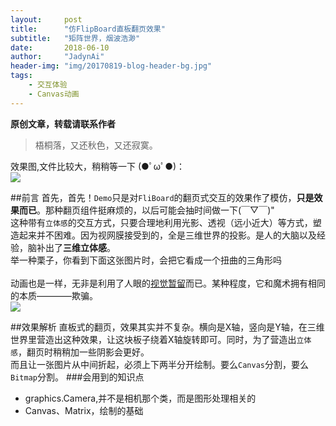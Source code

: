 ```yaml
---
layout:     post
title:      "仿FlipBoard直板翻页效果"
subtitle:   "矩阵世界，烟波浩渺"
date:       2018-06-10
author:     "JadynAi"
header-img: "img/20170819-blog-header-bg.jpg"
tags:
    - 交互体验
    - Canvas动画
---
```


**原创文章，转载请联系作者**
>梧桐落，又还秋色，又还寂寞。


效果图,文件比较大，稍稍等一下 (●ﾟωﾟ●)：<br>![](https://wx4.sinaimg.cn/mw690/a28b91d8gy1fsb0lio2gwg207b0bn1l0.gif)

##前言
首先，首先！`Demo`只是对`FliBoard`的翻页式交互的效果作了模仿，**只是效果而已**。那种翻页组件挺麻烦的，以后可能会抽时间做一下(￣▽￣)"<br>
这种带有`立体感`的交互方式，只要合理地利用光影、透视（远小近大）等方式，塑造起来并不困难。因为视网膜接受到的，全是三维世界的投影。是人的大脑以及经验，脑补出了**三维立体感**。<br>举一种栗子，你看到下面这张图片时，会把它看成一个扭曲的三角形吗<br><br>动画也是一样，无非是利用了人眼的[视觉暂留](https://zh.wikipedia.org/zh/%E8%A6%96%E8%A6%BA%E6%9A%AB%E7%95%99)而已。某种程度，它和魔术拥有相同的本质————欺骗。
<br>![](https://wx1.sinaimg.cn/mw690/a28b91d8gy1fs7bhfqngxj208w05aad6.jpg)<br>

##效果解析
直板式的翻页，效果其实并不复杂。横向是X轴，竖向是Y轴，在三维世界里营造出这种效果，让这块板子绕着X轴旋转即可。同时，为了营造出`立体感`，翻页时稍稍加一些阴影会更好。<br>而且让一张图片从中间折起，必须上下两半分开绘制。要么`Canvas`分割，要么`Bitmap`分割。
###会用到的知识点
- graphics.Camera,并不是相机那个类，而是图形处理相关的
- Canvas、Matrix，绘制的基础
